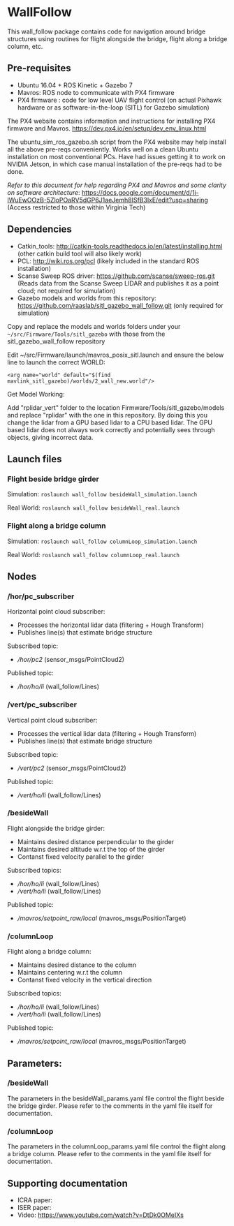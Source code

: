 # WallFollow

This wall_follow package contains code for navigation around bridge structures using routines for flight alongside the bridge, flight along a bridge column, etc. 


## Pre-requisites
* Ubuntu 16.04 + ROS Kinetic + Gazebo 7
* Mavros: ROS node to communicate with PX4 firmware
* PX4 firmware : code for low level UAV flight control (on actual Pixhawk hardware or as software-in-the-loop (SITL) for Gazebo simulation)

The PX4 website contains information and instructions for installing PX4 firmware and Mavros. https://dev.px4.io/en/setup/dev_env_linux.html

The ubuntu_sim_ros_gazebo.sh script from the PX4 website may help install all the above pre-reqs conveniently. Works well on a clean Ubuntu installation on most conventional PCs. Have had issues getting it to work on NVIDIA Jetson, in which case manual installation of the pre-reqs had to be done.

*Refer to this document for help regarding PX4 and Mavros and some clarity on software architecture*: https://docs.google.com/document/d/1i-lWuEwOOzB-5ZloPOaRV5dGP6J1aeJemh8ISfB3lxE/edit?usp=sharing (Access restricted to those within Virginia Tech)

## Dependencies
* Catkin_tools: http://catkin-tools.readthedocs.io/en/latest/installing.html (other catkin build tool will also likely work)
* PCL: http://wiki.ros.org/pcl (likely included in the standard ROS installation)
* Scanse Sweep ROS driver: https://github.com/scanse/sweep-ros.git (Reads data from the Scanse Sweep LIDAR and publishes it as a point cloud; not required for simulation)
* Gazebo models and worlds from this repository: https://github.com/raaslab/sitl_gazebo_wall_follow.git (only required for simulation)

Copy and replace the models and worlds folders under your `~/src/Firmware/Tools/sitl_gazebo` with those from the sitl_gazebo_wall_follow repository

Edit ~/src/Firmware/launch/mavros_posix_sitl.launch and ensure the below line to launch the correct WORLD: 

`<arg name="world" default="$(find mavlink_sitl_gazebo)/worlds/2_wall_new.world"/>`

Get Model Working:

Add "rplidar_vert" folder to the location Firmware/Tools/sitl_gazebo/models and replace "rplidar" with the one in this repository. By doing this you change the lidar from a GPU based lidar to a CPU based lidar. The GPU based lidar does not always work correctly and potentially sees through objects, giving incorrect data.

## Launch files
### Flight beside bridge girder
Simulation: `roslaunch wall_follow besideWall_simulation.launch`

Real World: `roslaunch wall_follow besideWall_real.launch` 

### Flight along a bridge column
Simulation: `roslaunch wall_follow columnLoop_simulation.launch`

Real World: `roslaunch wall_follow columnLoop_real.launch` 

## Nodes
### /hor/pc_subscriber

Horizontal point cloud subscriber: 
* Processes the horizontal lidar data (filtering + Hough Transform) 
* Publishes line(s) that estimate bridge structure

Subscribed topic:

* */hor/pc2* (sensor_msgs/PointCloud2)

Published topic:

* */hor/ho/li* (wall_follow/Lines)

### /vert/pc_subscriber

Vertical point cloud subscriber: 
* Processes the vertical lidar data (filtering + Hough Transform)
* Publishes line(s) that estimate bridge structure

Subscribed topic:

* */vert/pc2* (sensor_msgs/PointCloud2)

Published topic:

* */vert/ho/li* (wall_follow/Lines)

### /besideWall

Flight alongside the bridge girder:
 * Maintains desired distance perpendicular to the girder
 * Maintains desired altitude w.r.t the top of the girder
 * Contanst fixed velocity parallel to the girder
 
Subscribed topics:

* */hor/ho/li* (wall_follow/Lines)
* */vert/ho/li* (wall_follow/Lines)

Published topic:

* */mavros/setpoint_raw/local* (mavros_msgs/PositionTarget)

### /columnLoop

Flight along a bridge column:
 * Maintains desired distance to the column 
 * Maintains centering w.r.t the column
 * Contanst fixed velocity in the vertical direction
 
Subscribed topics:

* */hor/ho/li* (wall_follow/Lines)
* */vert/ho/li* (wall_follow/Lines)

Published topic:

* */mavros/setpoint_raw/local* (mavros_msgs/PositionTarget)



## Parameters:

### /besideWall
The parameters in the besideWall_params.yaml file control the flight beside the bridge girder. Please refer to the comments in the yaml file itself for documentation.

### /columnLoop
The parameters in the columnLoop_params.yaml file control the flight along a bridge column. Please refer to the comments in the yaml file itself for documentation.


## Supporting documentation
* ICRA paper:
* ISER paper:
* Video: https://www.youtube.com/watch?v=DtDk0OMeIXs 
